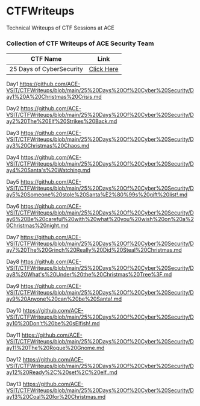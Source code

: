 # CTFWriteups
Technical Writeups of CTF Sessions at ACE
 ### Collection of CTF Writeups of ACE Security Team
 
| CTF Name | Link |
| -------- | ---- |
| 25 Days of CyberSecurity | [Click Here]() |

Day1 https://github.com/ACE-VSIT/CTFWriteups/blob/main/25%20Days%20Of%20Cyber%20Security/Day1%20A%20Christmas%20Crisis.md

Day2 https://github.com/ACE-VSIT/CTFWriteups/blob/main/25%20Days%20Of%20Cyber%20Security/Day2%20The%20Elf%20Strikes%20Back.md

Day3 https://github.com/ACE-VSIT/CTFWriteups/blob/main/25%20Days%20Of%20Cyber%20Security/Day3%20Christmas%20Chaos.md

Day4 https://github.com/ACE-VSIT/CTFWriteups/blob/main/25%20Days%20Of%20Cyber%20Security/Day4%20Santa's%20Watching.md

Day5 https://github.com/ACE-VSIT/CTFWriteups/blob/main/25%20Days%20Of%20Cyber%20Security/Day5%20Someone%20stole%20Santa%E2%80%99s%20gift%20list!.md

Day6 https://github.com/ACE-VSIT/CTFWriteups/blob/main/25%20Days%20Of%20Cyber%20Security/Day6%20Be%20careful%20with%20what%20you%20wish%20on%20a%20Christmas%20night.md

Day7 https://github.com/ACE-VSIT/CTFWriteups/blob/main/25%20Days%20Of%20Cyber%20Security/Day7%20The%20Grinch%20Really%20Did%20Steal%20Christmas.md

Day8 https://github.com/ACE-VSIT/CTFWriteups/blob/main/25%20Days%20Of%20Cyber%20Security/Day8%20What's%20Under%20the%20Christmas%20Tree%3F.md

Day9 https://github.com/ACE-VSIT/CTFWriteups/blob/main/25%20Days%20Of%20Cyber%20Security/Day9%20Anyone%20can%20be%20Santa!.md

Day10 https://github.com/ACE-VSIT/CTFWriteups/blob/main/25%20Days%20Of%20Cyber%20Security/Day10%20Don't%20be%20sElfish!.md

Day11 https://github.com/ACE-VSIT/CTFWriteups/blob/main/25%20Days%20Of%20Cyber%20Security/Day11%20The%20Rogue%20Gnome.md

Day12 https://github.com/ACE-VSIT/CTFWriteups/blob/main/25%20Days%20Of%20Cyber%20Security/Day12%20Ready%2C%20set%2C%20elf..md

Day13 https://github.com/ACE-VSIT/CTFWriteups/blob/main/25%20Days%20Of%20Cyber%20Security/Day13%20Coal%20for%20Christmas.md

